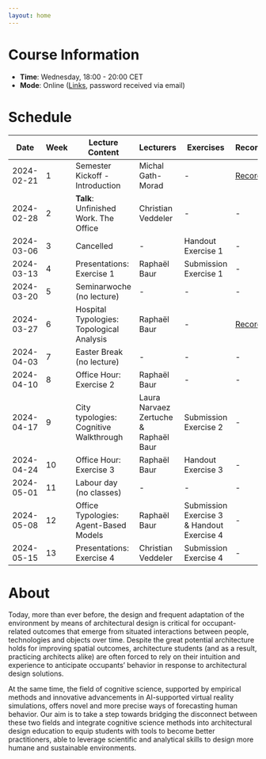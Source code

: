 ```yaml
---
layout: home
---
```


# Course Information

- **Time**: Wednesday, 18:00 - 20:00 CET
- **Mode**: Online ([Links](https://polybox.ethz.ch/index.php/s/LB7isoDh6BXfCu1), password received via email)

# Schedule

| Date       | Week | Lecture Content | Lecturers | Exercises | Recording | Slides |
|------------|------|-----------------|-----------|-----------|-----------|--------|
| 2024-02-21 |    1 | Semester Kickoff - Introduction | Michal Gath-Morad | - | [Recording](https://polybox.ethz.ch/index.php/s/U96Pl6ArqP8ST1P) | [Slides](https://polybox.ethz.ch/index.php/s/V6sv1I3FcjaYKSp) |
| 2024-02-28 |    2 | **Talk**: Unfinished Work. The Office | Christian Veddeler | - | - | [Slides](https://polybox.ethz.ch/index.php/s/lyGr8vN8l74cjzy) |
| 2024-03-06 |    3 | Cancelled | - | Handout Exercise 1 | - | - |
| 2024-03-13 |    4 | Presentations: Exercise 1 | Raphaël Baur | Submission Exercise 1 | - | - |
| 2024-03-20 |    5 | Seminarwoche (no lecture) | - | - | - | - |
| 2024-03-27 |    6 | Hospital Typologies: Topological Analysis | Raphaël Baur | - | [Recording](https://polybox.ethz.ch/index.php/s/HYa1zXnRDw3WNOV) | [Slides](https://polybox.ethz.ch/index.php/s/O3jvhytVmULPHre) |
| 2024-04-03 |    7 | Easter Break (no lecture) | - | - | - | - |
| 2024-04-10 |    8 | Office Hour: Exercise 2 | Raphaël Baur | - | - | - |
| 2024-04-17 |    9 | City typologies: Cognitive Walkthrough | Laura Narvaez Zertuche & Raphaël Baur | Submission Exercise 2 | - | - |
| 2024-04-24 |   10 | Office Hour: Exercise 3 | Raphaël Baur | Handout Exercise 3  | - | - |
| 2024-05-01 |   11 | Labour day (no classes) | - | - | - | - |
| 2024-05-08 |   12 | Office Typologies: Agent-Based Models | Raphaël Baur | Submission Exercise 3 & Handout Exercise 4 | - | - |
| 2024-05-15 |   13 | Presentations: Exercise 4 | Christian Veddeler | Submission Exercise 4 | - | - |

# About

Today, more than ever before, the design and frequent adaptation of the environment by means of architectural design is critical for occupant-related outcomes that emerge from situated interactions between people, technologies and objects over time. Despite the great potential architecture holds for improving spatial outcomes, architecture students (and as a result, practicing architects alike) are often forced to rely on their intuition and experience to anticipate occupants’ behavior in response to architectural design solutions.

At the same time, the field of cognitive science, supported by empirical methods and innovative advancements in AI-supported virtual reality simulations, offers novel and more precise ways of forecasting human behavior. Our aim is to take a step towards bridging the disconnect between these two fields and integrate cognitive science methods into architectural design education to equip students with tools to become better practitioners, able to leverage scientific and analytical skills to design more humane and sustainable environments.


